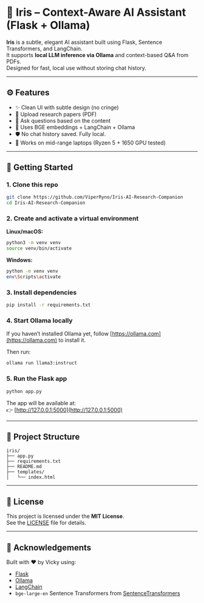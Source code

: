 # 🧠 Iris – Context-Aware AI Assistant (Flask + Ollama)

**Iris** is a subtle, elegant AI assistant built using Flask, Sentence Transformers, and LangChain.  
It supports **local LLM inference via Ollama** and context-based Q&A from PDFs.  
Designed for fast, local use without storing chat history.

---

## ⚙️ Features

- ✨ Clean UI with subtle design (no cringe)
- 📄 Upload research papers (PDF)
- 💬 Ask questions based on the content
- 🧠 Uses BGE embeddings + LangChain + Ollama
- 🛡️ No chat history saved. Fully local.
- 🌱 Works on mid-range laptops (Ryzen 5 + 1650 GPU tested)

---

## 🚀 Getting Started

### 1. Clone this repo

```bash
git clone https://github.com/ViperRyno/Iris-AI-Research-Companion
cd Iris-AI-Research-Companion
```

### 2. Create and activate a virtual environment

**Linux/macOS:**
```bash
python3 -m venv venv
source venv/bin/activate
```

**Windows:**
```bash
python -m venv venv
env\Scripts\activate
```

### 3. Install dependencies

```bash
pip install -r requirements.txt
```

### 4. Start Ollama locally

If you haven’t installed Ollama yet, follow [https://ollama.com](https://ollama.com) to install it.

Then run:

```bash
ollama run llama3:instruct
```

### 5. Run the Flask app

```bash
python app.py
```

The app will be available at:  
👉 [http://127.0.0.1:5000](http://127.0.0.1:5000)

---

## 📁 Project Structure

```
iris/
├── app.py
├── requirements.txt
├── README.md
├── templates/
│   └── index.html
```

---

## 📝 License

This project is licensed under the **MIT License**.  
See the [LICENSE](./LICENSE) file for details.

---

## 🙏 Acknowledgements

Built with ❤️ by Vicky using:

- [Flask](https://flask.palletsprojects.com/)
- [Ollama](https://ollama.com/)
- [LangChain](https://www.langchain.com/)
- `bge-large-en` Sentence Transformers from [SentenceTransformers](https://www.sbert.net/)
